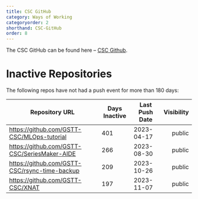 ```yaml
---
title: CSC GitHub
category: Ways of Working
categoryorder: 2
shorthand: CSC-GitHub
order: 8
---
```


The CSC GitHub can be found here – <a href="https://github.com/GSTT-CSC/">CSC Github</a>.

# Inactive Repositories

The following repos have not had a push event for more than 180 days:

| Repository URL | Days Inactive | Last Push Date | Visibility |
| --- | --- | --- | ---: |
| https://github.com/GSTT-CSC/MLOps-tutorial | 401 | 2023-04-17 | public |
| https://github.com/GSTT-CSC/SeriesMaker-AIDE | 266 | 2023-08-30 | public |
| https://github.com/GSTT-CSC/rsync-time-backup | 209 | 2023-10-26 | public |
| https://github.com/GSTT-CSC/XNAT | 197 | 2023-11-07 | public |
